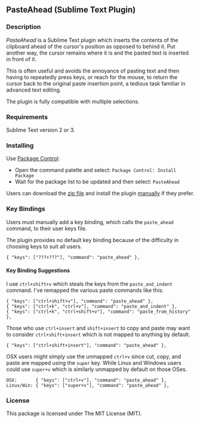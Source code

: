 
## PasteAhead (Sublime Text Plugin)

### Description

*PasteAhead* is a Sublime Text plugin which inserts the contents of the clipboard ahead of the cursor's position as opposed to behind it. Put another way, the cursor remains where it is and the pasted text is inserted in front of it.

This is often useful and avoids the annoyance of pasting text and then having to repeatedly press keys, or reach for the mouse, to return the cursor back to the original paste insertion point, a tedious task familiar in advanced text editing.

The plugin is fully compatible with multiple selections.

### Requirements

Sublime Text version 2 or 3.

### Installing

Use [Package Control](https://packagecontrol.io/):

- Open the command palette and select: `Package Control: Install Package`
- Wait for the package list to be updated and then select: `PasteAhead`

Users can download the [zip file](https://github.com/mattst/SublimePasteAhead/archive/master.zip) and install the plugin [manually](http://docs.sublimetext.info/en/latest/extensibility/packages.html) if they prefer.

### Key Bindings

Users must manually add a key binding, which calls the `paste_ahead` command, to their user keys file.

The plugin provides no default key binding because of the difficulty in choosing keys to suit all users.

    { "keys": ["???+???"], "command": "paste_ahead" },

#### Key Binding Suggestions

I use `ctrl+shift+v` which steals the keys from the `paste_and_indent` command. I've remapped the various paste commands like this:

    { "keys": ["ctrl+shift+v"], "command": "paste_ahead" },
    { "keys": ["ctrl+k", "ctrl+v"], "command": "paste_and_indent" },
    { "keys": ["ctrl+k", "ctrl+shift+v"], "command": "paste_from_history" },

Those who use `ctrl+insert` and `shift+insert` to copy and paste may want to consider `ctrl+shift+insert` which is not mapped to anything by default.

    { "keys": ["ctrl+shift+insert"], "command": "paste_ahead" },

OSX users might simply use the unmapped `ctrl+v` since cut, copy, and paste are mapped using the `super` key. While Linux and Windows users could use `super+v` which is similarly unmapped by default on those OSes.

    OSX:       { "keys": ["ctrl+v"], "command": "paste_ahead" },
    Linux/Win: { "keys": ["super+v"], "command": "paste_ahead" },

### License

This package is licensed under The MIT License (MIT).
